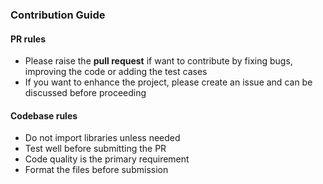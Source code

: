 ### Contribution Guide

#### PR rules

- Please raise the **pull request** if want to contribute by fixing bugs,
  improving the code or adding the test cases
- If you want to enhance the project, please create an issue and can be
  discussed before proceeding

#### Codebase rules

- Do not import libraries unless needed
- Test well before submitting the PR
- Code quality is the primary requirement
- Format the files before submission
